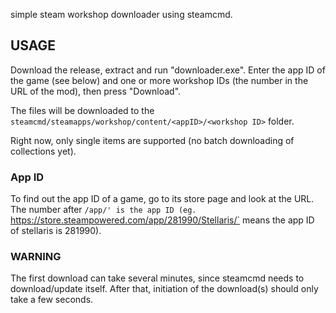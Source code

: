 simple steam workshop downloader using steamcmd.

## USAGE

Download the release, extract and run "downloader.exe". Enter the app ID of the game (see below) and one or more workshop IDs (the number in the URL of the mod), then press "Download".

The files will be downloaded to the `steamcmd/steamapps/workshop/content/<appID>/<workshop ID>` folder.

Right now, only single items are supported (no batch downloading of collections yet).

### App ID

To find out the app ID of a game, go to its store page and look at the URL. The number after `/app/' is the app ID (eg. `https://store.steampowered.com/app/281990/Stellaris/` means the app ID of stellaris is 281990).

### WARNING

The first download can take several minutes, since steamcmd needs to download/update itself. After that, initiation of the download(s) should only take a few seconds.
